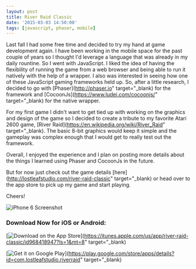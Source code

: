 ```yaml
---
layout: post
title: River Raid Classic
date: '2015-03-03 14:50:00'
tags: [javascript, phaser, mobile]
---
```


Last fall I had some free time and decided to try my hand at game development again. I have been working in the mobile space for the past couple of years so I thought I'd leverage a language that was already in my daily rountine. So I went with JavaScript. I liked the idea of having the flexibility of running the game from a web browser and being able to run it natively with the help of a wrapper. I also was interested in seeing how one of these JavaScript gaming frameworks held up.  So, after a little research, I decided to go with [Phaser](http://phaser.io" target="_blank) for the framework and [CocoonJs](https://www.ludei.com/cocoonjs/" target="_blank) for the native wrapper.

For my first game I didn't want to get tied up with working on the graphics and design of the game so I decided to create a tribute to my favorite Atari 2600 game, [River Raid](https://en.wikipedia.org/wiki/River_Raid" target="_blank). The basic 8-bit graphics would keep it simple and the gameplay was complex enough that I would get to really test out the framework.

Overall, I enjoyed the experience and I plan on posting more details about the things I learned using Phaser and CocoonJs in the future.

But for now just check out the game details [here](http://lostleafstudio.com/river-raid-classic" target="_blank) or head over to the app store to pick up my game and start playing. 

Cheers!

![iPhone 6 Screenshot](/content/images/projects/river-raid-classic-iphone6.png)

### Download Now for iOS or Android:
[![Download on the App Store](/content/images/projects/app-store-badge.png")](https://itunes.apple.com/us/app/river-raid-classic/id968418947?ls=1&mt=8" target="_blank)

[![Get it on Google Play](/content/images/projects/google-play-badge.png)](https://play.google.com/store/apps/details?id=com.lostleafstudio.riverraid" target="_blank)


